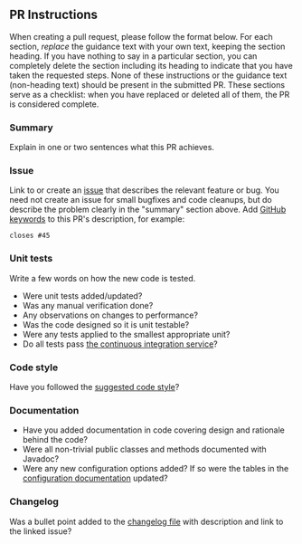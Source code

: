 ## PR Instructions
When creating a pull request, please follow the format below. For each section, *replace* the guidance text with your own text, keeping the section heading. If you have nothing to say in a particular section, you can completely delete the section including its heading to indicate that you have taken the requested steps. None of these instructions or the guidance text (non-heading text) should be present in the submitted PR. These sections serve as a checklist: when you have replaced or deleted all of them, the PR is considered complete.

### Summary
Explain in one or two sentences what this PR achieves.

### Issue
Link to or create an [issue](https://github.com/opentripplanner/OpenTripPlanner/issues) that describes the relevant feature or bug. 
You need not create an issue for small bugfixes and code cleanups, but do describe the problem clearly in the "summary" section above.
Add [GitHub keywords](https://help.github.com/articles/closing-issues-using-keywords/) to this PR's description, for example:

`closes #45`

### Unit tests
Write a few words on how the new code is tested. 
- Were unit tests added/updated?
- Was any manual verification done?
- Any observations on changes to performance?
- Was the code designed so it is unit testable?
- Were any tests applied to the smallest appropriate unit?
- Do all tests pass [the continuous integration service](https://github.com/opentripplanner/OpenTripPlanner/blob/dev-2.x/docs/Developers-Guide.md#continuous-integration)?

### Code style
Have you followed the [suggested code style](https://github.com/opentripplanner/OpenTripPlanner/blob/dev-2.x/docs/Developers-Guide.md#code-style)? 

### Documentation
- Have you added documentation in code covering design and rationale behind the code?
- Were all non-trivial public classes and methods documented with Javadoc?
- Were any new configuration options added? If so were the tables in the [configuration documentation](https://github.com/opentripplanner/OpenTripPlanner/blob/dev-2.x/docs/Configuration.md) updated?

### Changelog
Was a bullet point added to the [changelog file](https://github.com/opentripplanner/OpenTripPlanner/blob/dev-2.x/docs/Changelog.md) with description and link to the linked issue?
